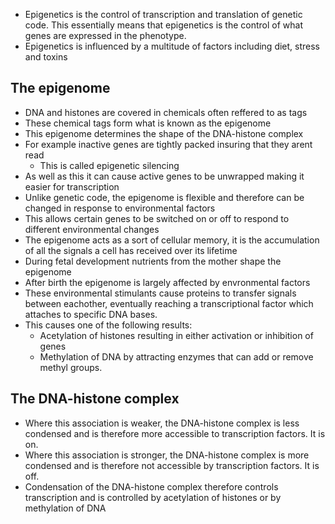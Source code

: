 - Epigenetics is the control of transcription and translation of genetic code. This essentially means that epigenetics is the control of what genes are expressed in the phenotype.
- Epigenetics is influenced by a multitude of factors including diet, stress and toxins

## The epigenome
- DNA and histones are covered in chemicals often reffered to as tags
- These chemical tags form what is known as the epigenome
- This epigenome determines the shape of the DNA-histone complex
- For example inactive genes are tightly packed insuring that they arent read
    - This is called epigenetic silencing
- As well as this it can cause active genes to be unwrapped making it easier for transcription
- Unlike genetic code, the epigenome is flexible and therefore can be changed in response to environmental factors
- This allows certain genes to be switched on or off to respond to different environmental changes
- The epigenome acts as a sort of cellular memory, it is the accumulation of all the signals a cell has received over its lifetime
- During fetal development nutrients from the mother shape the epigenome
- After birth the epigenome is largely affected by envronmental factors
- These environmental stimulants cause proteins to transfer signals between eachother, eventually reaching a transcriptional factor which attaches to specific DNA bases. 
- This causes one of the following results:
    - Acetylation of histones resulting in either activation or inhibition of genes
    - Methylation of DNA by attracting enzymes that can add or remove methyl groups.

## The DNA-histone complex
- Where this association is weaker, the DNA-histone complex is less condensed and is therefore more accessible to transcription factors. It is on.
- Where this association is stronger, the DNA-histone complex is more condensed and is therefore not accessible by transcription factors. It is off.
- Condensation of the DNA-histone complex therefore controls transcription and is controlled by acetylation of histones or by methylation of DNA

